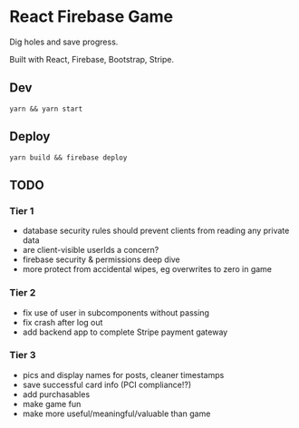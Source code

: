 # React Firebase Game

Dig holes and save progress.

Built with React, Firebase, Bootstrap, Stripe.

## Dev

```
yarn && yarn start
```

## Deploy

```
yarn build && firebase deploy
```

## TODO

### Tier 1

- database security rules should prevent clients from reading any private data
- are client-visible userIds a concern?
- firebase security & permissions deep dive
- more protect from accidental wipes, eg overwrites to zero in game

### Tier 2

- fix use of user in subcomponents without passing
- fix crash after log out
- add backend app to complete Stripe payment gateway

### Tier 3

- pics and display names for posts, cleaner timestamps
- save successful card info (PCI compliance!?)
- add purchasables
- make game fun
- make more useful/meaningful/valuable than game
